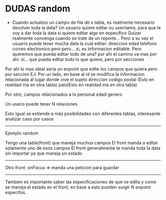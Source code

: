# DUDAS random

* Cuando actualizo un campo de fila de x tabla, es realmente necesario devolver toda la data? 
Un usuario quiere editar su username, para que le voy a dar toda la data si quiere editar algo en específico
Quizar realmente convenga cuando se trate de un reporte...
Pero a su vez el usuario puede tener mucha data la cual editar:
direccion
edad
telefono
correo electronico
pero pero... si, es informacion editable. Pero queremos que pueda editar todo de una? por ahi el camino va mas por ahi.
si... que pueda editar todo lo que quiere, pero por secciones

Por ahi lo mas ideal seria un enpoint que edite los campos que quiera pero por seccion
EJ: 
Por un lado, en base al id se modifica la informacion relacionada al lugar donde vive el sujeto
direccion
codigo postal (Esto en realidad iria en otra tabla)
pais(Esto en realidad iria en otra tabla)

Por otro, campos relacionados a lo personal
edad
genero

Un usario puede tener N relaciones 
  
Esto igual se extiende a más posibilidades con diferentes tablas, interesante analizar caso por casos

--- 
Ejemplo random

Tengo una tabla(front) que maneja muchos campos
El front manda a editar solamente uno de esos campos
El front generalmente te manda toda la data sin importar ya que maneja un estado 


---
Otro
front: onFocus => manda una peticion para guardar 

--- 
Tambien es importante saber las especificaciones de que se edita y como se maneja el estado en el front, en base a esto pueden surgir N enpoint especifos.